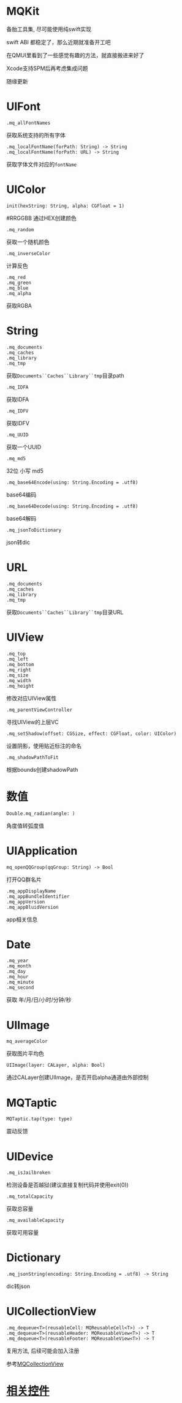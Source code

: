 # MQKit

备胎工具集, 尽可能使用纯swift实现

swift ABI 都稳定了，那么近期就准备开工吧

在QMUI里看到了一些感觉有趣的方法，就直接搬进来好了

Xcode支持SPM后再考虑集成问题

随缘更新


# UIFont

```
.mq_allFontNames
```

获取系统支持的所有字体

```
.mq_localFontName(forPath: String) -> String
.mq_localFontName(forPath: URL) -> String
```
获取字体文件对应的`fontName`

# UIColor

```
init(hexString: String, alpha: CGFloat = 1)
```

\#RRGGBB 通过HEX创建颜色

```
.mq_random
```

获取一个随机颜色

```
.mq_inverseColor
```

计算反色

```
.mq_red
.mq_green
.mq_blue
.mq_alpha
```

获取RGBA

# String

```
.mq_documents
.mq_caches
.mq_library
.mq_tmp
```

获取`Documents``Caches``Library``tmp`目录path

```
.mq_IDFA
```

获取IDFA

```
.mq_IDFV
```

获取IDFV

```
.mq_UUID
```

获取一个UUID

```
.mq_md5
```
32位 小写 md5

```
.mq_base64Encode(using: String.Encoding = .utf8)
```

base64编码

```
.mq_base64Decode(using: String.Encoding = .utf8)
```

base64解码

```
.mq_jsonToDictionary
```

json转dic

# URL

```
.mq_documents
.mq_caches
.mq_library
.mq_tmp
```

获取`Documents``Caches``Library``tmp`目录URL

# UIView

```
.mq_top
.mq_left
.mq_bottom
.mq_right
.mq_size
.mq_width
.mq_height
```

修改对应UIView属性

```
.mq_parentViewController
```

寻找UIView的上层VC

```
.mq_setShadow(offset: CGSize, effect: CGFloat, color: UIColor)
```

设置阴影，使用贴近标注的命名


```
.mq_shadowPathToFit
```

根据bounds创建shadowPath

# 数值

```
Double.mq_radian(angle: )
```

角度值转弧度值


# UIApplication

```
mq_openQQGroup(qqGroup: String) -> Bool
```

打开QQ群名片

```
.mq_appDisplayName
.mq_appBundleIdentifier
.mq_appVersion
.mq_appBluidVersion
```

app相关信息

# Date

```
.mq_year
.mq_month
.mq_day
.mq_hour
.mq_minute
.mq_second
```

获取 年/月/日/小时/分钟/秒

# UIImage

```
mq_averageColor
```

获取图片平均色

```
UIImage(layer: CALayer, alpha: Bool)
```

通过CALayer创建UIImage，是否开启alpha通道由外部控制

# MQTaptic

```
MQTaptic.tap(type: type)
```

震动反馈

# UIDevice

```
.mq_isJailbroken
```

检测设备是否越狱(建议直接复制代码并使用exit(0))

```
.mq_totalCapacity
```

获取总容量

```
.mq_availableCapacity
```

获取可用容量

# Dictionary

```
.mq_jsonString(encoding: String.Encoding = .utf8) -> String
```

dic转json

# UICollectionView

```
.mq_dequeue<T>(reusableCell: MQReusableCell<T>) -> T
.mq_dequeue<T>(reusableHeader: MQReusableView<T>) -> T
.mq_dequeue<T>(reusableFooter: MQReusableView<T>) -> T
```

复用方法, 后续可能会加入注册

参考[MQCollectionView](https://github.com/M-Quadra/MQKit/blob/master/Document/MQ_Class.md)

# [相关控件](https://github.com/M-Quadra/MQKit/blob/master/Document/MQ_Class.md)
